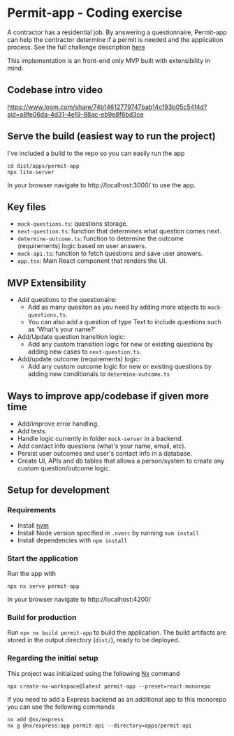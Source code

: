 # Permit-app - Coding exercise
A contractor has a residential job. By answering a questionnaire, Permit-app can help the contractor determine if a permit is needed and the application process. See the full challenge description [here](take-home.md)

This implementation is an front-end only MVP built with extensibility in mind. 

## Codebase intro video
https://www.loom.com/share/74b14612779747bab14c193b05c54f4d?sid=a8fe06da-4d31-4e19-88ac-eb9e8f6bd3ce

## Serve the build (easiest way to run the project)
I've included a build to the repo so you can easily run the app 
```
cd dist/apps/permit-app
npx lite-server
```
In your browser navigate to http://localhost:3000/ to use the app. 

## Key files
- `mock-questions.ts`: questions storage.
- `next-question.ts`: function that determines what question comes next.
- `determine-outcome.ts`: function to determine the outcome (requirements) logic based on user answers.
- `mock-api.ts`: function to fetch questions and save user answers.
- `app.tsx`: Main React component that renders the UI.

## MVP Extensibility
- Add questions to the questionaire:
	- Add as many quesiton as you need by adding more objects to `mock-questions,ts`.
    - You can also add a question of type Text to include questions such as 'What's your name?'
- Add/Update question transition logic:
    - Add any custom transition logic for new or existing questions by adding new cases to `next-question.ts`.
- Add/update outcome (requirements) logic:
    - Add any custom outcome logic for new or existing questions by adding new conditionals to `determine-outcome.ts`

## Ways to improve app/codebase if given more time
- Add/improve error handling.
- Add tests.
- Handle logic currently in folder `mock-server` in a backend.
- Add contact info questions (what's your name, email, etc).
- Persist user outcomes and user's contact info in a database.
- Create UI, APIs and db tables that allows a person/system to create any custom question/outcome logic.

## Setup for development
### Requirements
- Install [nvm](https://github.com/nvm-sh/nvm)
- Install Node version specified in `.nvmrc` by running `nvm install`
- Install dependencies with `npm install`

### Start the application
Run the app with
```
npx nx serve permit-app
```
In your browser navigate to http://localhost:4200/

### Build for production
Run `npx nx build permit-app` to build the application. The build artifacts are stored in the output directory (`dist/`), ready to be deployed.

### Regarding the initial setup
This project was initialized using the following [Nx](https://nx.dev) command
```
npx create-nx-workspace@latest permit-app --preset=react-monorepo
```
If you need to add a Express backend as an additional app to this monorepo you can use the following commands
```
nx add @nx/express
nx g @nx/express:app permit-api --directory=apps/permit-api
```

